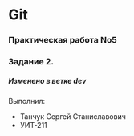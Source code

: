 # Git
### Практическая работа No5
### Задание 2.
##### Изменено в ветке dev

Выполнил:
* Танчук Сергей Станиславович
* УИТ-211
